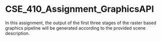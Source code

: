 # CSE_410_Assignment_GraphicsAPI
In this assignment, the output of the first three stages of the raster based graphics pipeline will be generated according to the provided scene description.
